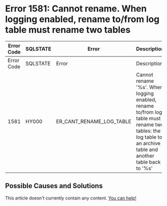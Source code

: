
# Error 1581: Cannot rename. When logging enabled, rename to/from log table must rename two tables


| Error Code | SQLSTATE | Error | Description |
| --- | --- | --- | --- |
| Error Code | SQLSTATE | Error | Description |
| 1581 | HY000 | ER_CANT_RENAME_LOG_TABLE | Cannot rename '%s'. When logging enabled, rename to/from log table must rename two tables: the log table to an archive table and another table back to '%s' |




## Possible Causes and Solutions


This article doesn't currently contain any content. [You can help!](/kb/en/writing-and-editing-knowledge-base-articles/)

